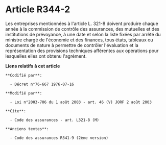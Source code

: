 # Article R344-2

Les entreprises mentionnées à l'article L. 321-8 doivent produire chaque année à la commission de contrôle des assurances,
des mutuelles et des institutions de prévoyance, à une date et selon la liste fixées par arrêté du ministre chargé de
l'économie et des finances, tous états, tableaux ou documents de nature à permettre de contrôler l'évaluation et la
représentation des provisions techniques afférentes aux opérations pour lesquelles elles ont obtenu l'agrément.

**Liens relatifs à cet article**

	**Codifié par**:

	  - Décret n°76-667 1976-07-16

	**Modifié par**:

	  - Loi n°2003-706 du 1 août 2003 - art. 46 (V) JORF 2 août 2003

	**Cite**:

	  - Code des assurances - art. L321-8 (M)

	**Anciens textes**:

	  - Code des assurances R341-9 (2ème version)
